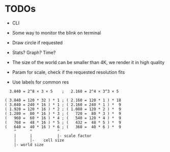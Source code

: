# TODOs

* CLI
* Some way to monitor the blink on terminal
* Draw circle if requested
* Stats? Graph? Time?

* The size of the world can be smaller than 4K, we render it in high quality
* Param for scale, check if the requested resolution fits
* Use labels for common res

```
  3.840 = 2^8 × 3 × 5    ;   2.160 = 2^4 × 3^3 × 5

( 3.840 = 120 * 32 ) * 1 ; ( 2.160 = 120 * 1 ) * 18
( 3.840 = 240 * 16 ) * 1 ; ( 2.160 = 240 * 1 ) *  9
( 1.920 = 120 * 16 ) * 2 ; ( 1.080 = 120 * 2 ) *  9
( 1.280 =  80 * 16 ) * 3 ; (   720 =  80 * 3 ) *  9
(   960 =  60 * 16 ) * 4 ; (   540 = 120 * 4 ) *  9
(   768 =  48 * 16 ) * 5 ; (   432 =  48 * 5 ) *  9
(   640 =  40 * 16 ) * 6 ; (   360 =  40 * 6 ) *  9
    ^      ^           ^
    |      |           |- scale factor
    |      |-    cell size
    |- world size
```
